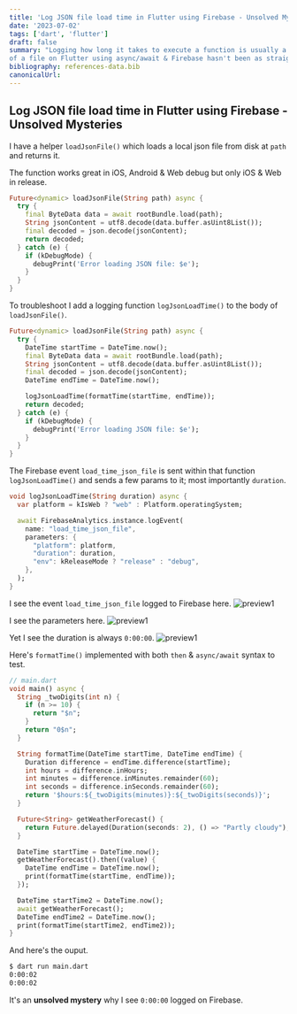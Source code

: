 ```yaml
---
title: 'Log JSON file load time in Flutter using Firebase - Unsolved Mysteries'
date: '2023-07-02'
tags: ['dart', 'flutter']
draft: false
summary: "Logging how long it takes to execute a function is usually a straight forward process. Checking the JSON load time
of a file on Flutter using async/await & Firebase hasn't been as straight forward as I would've liked"
bibliography: references-data.bib
canonicalUrl:
---
```


## Log JSON file load time in Flutter using Firebase - Unsolved Mysteries

I have a helper `loadJsonFile()` which loads a local json file
from disk at `path` and returns it.

The function works great in iOS, Android & Web debug but only iOS & Web in release.

```dart
Future<dynamic> loadJsonFile(String path) async {
  try {
    final ByteData data = await rootBundle.load(path);
    String jsonContent = utf8.decode(data.buffer.asUint8List());
    final decoded = json.decode(jsonContent);
    return decoded;
  } catch (e) {
    if (kDebugMode) {
      debugPrint('Error loading JSON file: $e');
    }
  }
}
```

To troubleshoot I add a logging function `logJsonLoadTime()` to the body of `loadJsonFile()`.

```dart
Future<dynamic> loadJsonFile(String path) async {
  try {
    DateTime startTime = DateTime.now();
    final ByteData data = await rootBundle.load(path);
    String jsonContent = utf8.decode(data.buffer.asUint8List());
    final decoded = json.decode(jsonContent);
    DateTime endTime = DateTime.now();

    logJsonLoadTime(formatTime(startTime, endTime));
    return decoded;
  } catch (e) {
    if (kDebugMode) {
      debugPrint('Error loading JSON file: $e');
    }
  }
}
```

The Firebase event `load_time_json_file` is sent within
that function `logJsonLoadTime()` and sends a few params to it; most
importantly `duration`.

```dart
void logJsonLoadTime(String duration) async {
  var platform = kIsWeb ? "web" : Platform.operatingSystem;

  await FirebaseAnalytics.instance.logEvent(
    name: "load_time_json_file",
    parameters: {
      "platform": platform,
      "duration": duration,
      "env": kReleaseMode ? "release" : "debug",
    },
  );
}
```

I see the event `load_time_json_file` logged to Firebase here.
![preview1](https://i.imgur.com/3KjHh9I.png)

I see the parameters here.
![preview1](https://i.imgur.com/UVKWMzT.png)

Yet I see the duration is always `0:00:00`.
![preview1](https://i.imgur.com/coI0NnJ.png)

Here's `formatTime()` implemented with both `then` & `async/await` syntax to test.

```dart
// main.dart
void main() async {
  String _twoDigits(int n) {
    if (n >= 10) {
      return "$n";
    }
    return "0$n";
  }

  String formatTime(DateTime startTime, DateTime endTime) {
    Duration difference = endTime.difference(startTime);
    int hours = difference.inHours;
    int minutes = difference.inMinutes.remainder(60);
    int seconds = difference.inSeconds.remainder(60);
    return '$hours:${_twoDigits(minutes)}:${_twoDigits(seconds)}';
  }

  Future<String> getWeatherForecast() {
    return Future.delayed(Duration(seconds: 2), () => "Partly cloudy");
  }

  DateTime startTime = DateTime.now();
  getWeatherForecast().then((value) {
    DateTime endTime = DateTime.now();
    print(formatTime(startTime, endTime));
  });

  DateTime startTime2 = DateTime.now();
  await getWeatherForecast();
  DateTime endTime2 = DateTime.now();
  print(formatTime(startTime2, endTime2));
}
```

And here's the ouput.

```sh
$ dart run main.dart
0:00:02
0:00:02
```

It's an **unsolved mystery** why I see `0:00:00` logged on Firebase.
